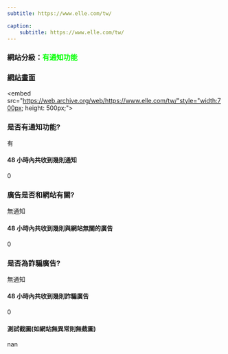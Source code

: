 ```yaml
---
subtitle: https://www.elle.com/tw/

caption:
	subtitle: https://www.elle.com/tw/
---
```


<h3>網站分級：<font color="#00FF00">有通知功能</font></h3>

### [網站畫面](https://www.elle.com/tw/)
<embed src="https://web.archive.org/web/https://www.elle.com/tw/"style="width:700px; height: 500px;">

### 是否有通知功能?
有

#### 48 小時內共收到幾則通知
0

### 廣告是否和網站有關?
無通知

#### 48 小時內共收到幾則與網站無關的廣告
0

### 是否為詐騙廣告?
無通知

#### 48 小時內共收到幾則詐騙廣告
0

#### 測試截圖(如網站無異常則無截圖)
nan

